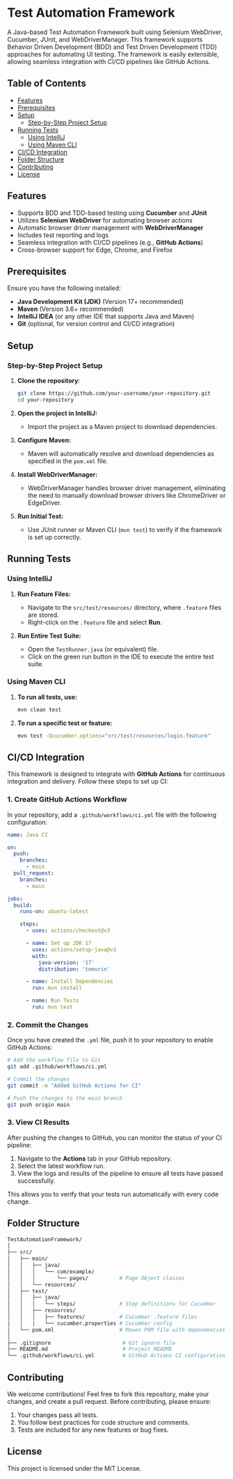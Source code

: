 # Test Automation Framework

A Java-based Test Automation Framework built using Selenium WebDriver, Cucumber, JUnit, and WebDriverManager. This framework supports Behavior Driven Development (BDD) and Test Driven Development (TDD) approaches for automating UI testing. The framework is easily extensible, allowing seamless integration with CI/CD pipelines like GitHub Actions.

## Table of Contents

- [Features](#features)
- [Prerequisites](#prerequisites)
- [Setup](#setup)
  - [Step-by-Step Project Setup](#step-by-step-project-setup)
- [Running Tests](#running-tests)
  - [Using IntelliJ](#using-intellij)
  - [Using Maven CLI](#using-maven-cli)
- [CI/CD Integration](#cicd-integration)
- [Folder Structure](#folder-structure)
- [Contributing](#contributing)
- [License](#license)

## Features

- Supports BDD and TDD-based testing using **Cucumber** and **JUnit**
- Utilizes **Selenium WebDriver** for automating browser actions
- Automatic browser driver management with **WebDriverManager**
- Includes test reporting and logs
- Seamless integration with CI/CD pipelines (e.g., **GitHub Actions**)
- Cross-browser support for Edge, Chrome, and Firefox

## Prerequisites

Ensure you have the following installed:

- **Java Development Kit (JDK)** (Version 17+ recommended)
- **Maven** (Version 3.6+ recommended)
- **IntelliJ IDEA** (or any other IDE that supports Java and Maven)
- **Git** (optional, for version control and CI/CD integration)
  
## Setup

### Step-by-Step Project Setup

1. **Clone the repository**:
   ```bash
   git clone https://github.com/your-username/your-repository.git
   cd your-repository

2. **Open the project in IntelliJ:**
   - Import the project as a Maven project to download dependencies.

3. **Configure Maven:**
   - Maven will automatically resolve and download dependencies as specified in the `pom.xml` file.

4. **Install WebDriverManager:**
   - WebDriverManager handles browser driver management, eliminating the need to manually download browser drivers like ChromeDriver or EdgeDriver.

5. **Run Initial Test:**
   - Use JUnit runner or Maven CLI (`mvn test`) to verify if the framework is set up correctly.

## Running Tests

### Using IntelliJ

1. **Run Feature Files:**
   - Navigate to the `src/test/resources/` directory, where `.feature` files are stored.
   - Right-click on the `.feature` file and select **Run**.

2. **Run Entire Test Suite:**
   - Open the `TestRunner.java` (or equivalent) file.
   - Click on the green run button in the IDE to execute the entire test suite.

### Using Maven CLI

1. **To run all tests, use:**
   ```bash
   mvn clean test

2. **To run a specific test or feature:**
   ```bash
   mvn test -Dcucumber.options="src/test/resources/login.feature"

## CI/CD Integration

This framework is designed to integrate with **GitHub Actions** for continuous integration and delivery. Follow these steps to set up CI:

### 1. Create GitHub Actions Workflow

In your repository, add a `.github/workflows/ci.yml` file with the following configuration:

```yaml
name: Java CI

on:
  push:
    branches:
      - main
  pull_request:
    branches:
      - main

jobs:
  build:
    runs-on: ubuntu-latest

    steps:
      - uses: actions/checkout@v3

      - name: Set up JDK 17
        uses: actions/setup-java@v3
        with:
          java-version: '17'
          distribution: 'temurin'

      - name: Install Dependencies
        run: mvn install

      - name: Run Tests
        run: mvn test
```

### 2. Commit the Changes

Once you have created the `.yml` file, push it to your repository to enable GitHub Actions:

```bash
# Add the workflow file to Git
git add .github/workflows/ci.yml

# Commit the changes
git commit -m "Added GitHub Actions for CI"

# Push the changes to the main branch
git push origin main
```

### 3. View CI Results

After pushing the changes to GitHub, you can monitor the status of your CI pipeline:

1. Navigate to the **Actions** tab in your GitHub repository.
2. Select the latest workflow run.
3. View the logs and results of the pipeline to ensure all tests have passed successfully.

This allows you to verify that your tests run automatically with every code change.

## Folder Structure

```bash
TestAutomationFramework/
│
├── src/
│   ├── main/
│   │   ├── java/
│   │   │   └── com/example/
│   │   │       └── pages/          # Page Object classes
│   │   └── resources/
│   ├── test/
│   │   ├── java/
│   │   │   └── steps/              # Step definitions for Cucumber
│   │   ├── resources/
│   │   │   ├── features/           # Cucumber .feature files
│   │   │   └── cucumber.properties # Cucumber config
│   └── pom.xml                     # Maven POM file with dependencies
│
├── .gitignore                       # Git ignore file
├── README.md                        # Project README
└── .github/workflows/ci.yml         # GitHub Actions CI configuration
```

## Contributing

We welcome contributions! Feel free to fork this repository, make your changes, and create a pull request. Before contributing, please ensure:

1. Your changes pass all tests.
2. You follow best practices for code structure and comments.
3. Tests are included for any new features or bug fixes.

## License

This project is licensed under the MIT License.







